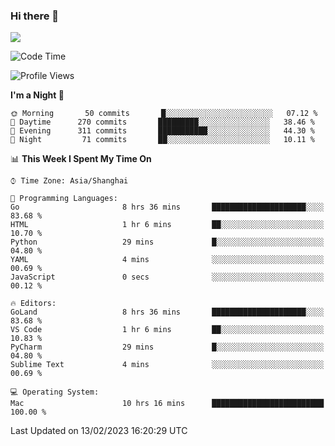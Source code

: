 ### Hi there 👋

<!--
**JJAYCHEN1e/jjaychen1e** is a ✨ _special_ ✨ repository because its `README.md` (this file) appears on your GitHub profile.

Here are some ideas to get you started:

- 🔭 I’m currently working on ...
- 🌱 I’m currently learning ...
- 👯 I’m looking to collaborate on ...
- 🤔 I’m looking for help with ...
- 💬 Ask me about ...
- 📫 How to reach me: ...
- 😄 Pronouns: ...
- ⚡ Fun fact: ...
-->

[![](https://github-readme-stats.vercel.app/api?username=jjaychen1e&show_icons=true)](https://github.com/jjaychen1e/github-readme-stats?count_private=true)

<!--START_SECTION:waka-->
![Code Time](http://img.shields.io/badge/Code%20Time-558%20hrs%2027%20mins-blue)

![Profile Views](http://img.shields.io/badge/Profile%20Views-0-blue)

**I'm a Night 🦉** 

```text
🌞 Morning       50 commits       █░░░░░░░░░░░░░░░░░░░░░░░░   07.12 % 
🌆 Daytime      270 commits       █████████░░░░░░░░░░░░░░░░   38.46 % 
🌃 Evening      311 commits       ███████████░░░░░░░░░░░░░░   44.30 % 
🌙 Night         71 commits       ██░░░░░░░░░░░░░░░░░░░░░░░   10.11 % 

```


📊 **This Week I Spent My Time On** 

```text
⌚︎ Time Zone: Asia/Shanghai

💬 Programming Languages: 
Go                       8 hrs 36 mins       █████████████████████░░░░   83.68 % 
HTML                     1 hr 6 mins         ██░░░░░░░░░░░░░░░░░░░░░░░   10.70 % 
Python                   29 mins             █░░░░░░░░░░░░░░░░░░░░░░░░   04.80 % 
YAML                     4 mins              ░░░░░░░░░░░░░░░░░░░░░░░░░   00.69 % 
JavaScript               0 secs              ░░░░░░░░░░░░░░░░░░░░░░░░░   00.12 % 

🔥 Editors: 
GoLand                   8 hrs 36 mins       █████████████████████░░░░   83.68 % 
VS Code                  1 hr 6 mins         ██░░░░░░░░░░░░░░░░░░░░░░░   10.83 % 
PyCharm                  29 mins             █░░░░░░░░░░░░░░░░░░░░░░░░   04.80 % 
Sublime Text             4 mins              ░░░░░░░░░░░░░░░░░░░░░░░░░   00.69 % 

💻 Operating System: 
Mac                      10 hrs 16 mins      █████████████████████████   100.00 % 

```


 Last Updated on 13/02/2023 16:20:29 UTC
<!--END_SECTION:waka-->
